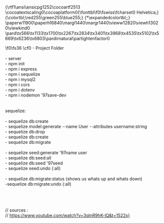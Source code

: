 {\rtf1\ansi\ansicpg1252\cocoartf2513
\cocoatextscaling0\cocoaplatform0{\fonttbl\f0\fswiss\fcharset0 Helvetica;}
{\colortbl;\red255\green255\blue255;}
{\*\expandedcolortbl;;}
\paperw11900\paperh16840\margl1440\margr1440\vieww12820\viewh13020\viewkind0
\pard\tx566\tx1133\tx1700\tx2267\tx2834\tx3401\tx3968\tx4535\tx5102\tx5669\tx6236\tx6803\pardirnatural\partightenfactor0

\f0\fs36 \cf0 - Project Folder\
\
	- server\
		- npm init\
		- npm i express\
		- npm i sequelize\
		- npm i mysql2\
		- npm i cors\
		- npm i dotenv\
		- npm i nodemon \'97save-dev\
		\
\
sequelize:\
\
	- sequelize db:create\
	- sequelize model:generate --name User --attributes username:string\
	- sequelize db:drop\
	- sequelize db:create\
	- sequelize db:migrate\
\
	- sequelize seed:generate \'97name user\
	- sequelize db:seed:all\
	- sequelize db:seed \'97seed <name of the seed>\
	- sequelize seed:undo (:all)\
\
	- sequelize db:migrate:status (shows us whats up and whats down)\
	-sequelize db:migrate:undo (:all)\
\
\
\
\
// sources :\
// https://www.youtube.com/watch?v=3qlnR9hK-lQ&t=1522s}